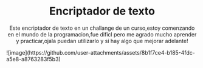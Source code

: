 <h1 align="center"> Encriptador de texto</h1>
<p align="center"> Este encriptador de texto en un challange de un curso,estoy comenzando en el mundo de la programacion,fue dificl pero me agrado mucho aprender y practicar,ojala puedan utilizarlo y si hay algo que mejorar adelante!</p>
![image](https://github.com/user-attachments/assets/8b1f7ce4-b185-4fdc-a5e8-a8763283f5b3)
